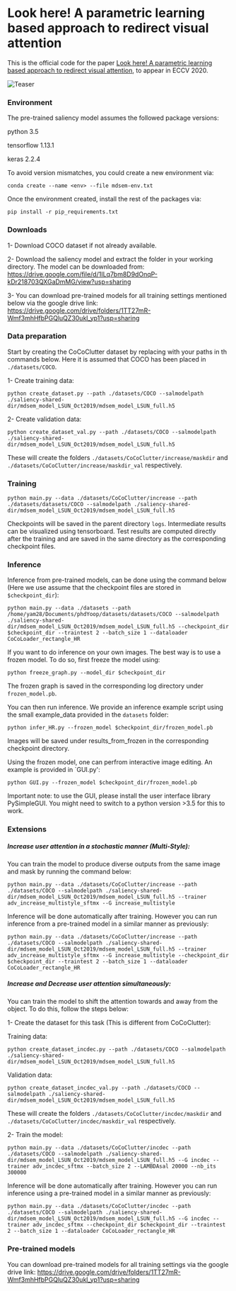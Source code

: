 # Look here! A parametric learning based approach to redirect visual attention
This is the official code for the paper [Look here! A parametric learning based approach to redirect visual attention](https://alamimejjati.github.io/GazeShiftNet), to appear in ECCV 2020.

![Teaser](./ims/Teaser_fig.png)
### Environment
The pre-trained saliency model assumes the followed package versions: 

python 3.5 

tensorflow 1.13.1

keras 2.2.4

To avoid version mismatches, you could create a new environment via:

    conda create --name <env> --file mdsem-env.txt
    
Once the environment created, install the rest of the packages via: 

    pip install -r pip_requirements.txt


### Downloads
1- Download COCO dataset if not already available. 

2- Download the saliency model and extract the folder in your working directory. The model can be downloaded from: https://drive.google.com/file/d/1ILq7bm8D9dOnqP-kDr218703QXGaDmMG/view?usp=sharing
 
3- You can download pre-trained models for all training settings mentioned below via the google drive link:  https://drive.google.com/drive/folders/1TT27mR-Wmf3mhHfbPGQluQZ30ukl_yp1?usp=sharing

### Data preparation
Start by creating the CoCoClutter dataset by replacing with your paths in th commands below. Here it is assumed that COCO has been placed in `./datasets/COCO`.

1- Create training data:

    python create_dataset.py --path ./datasets/COCO --salmodelpath ./saliency-shared-dir/mdsem_model_LSUN_Oct2019/mdsem_model_LSUN_full.h5

2- Create validation data:

    python create_dataset_val.py --path ./datasets/COCO --salmodelpath ./saliency-shared-dir/mdsem_model_LSUN_Oct2019/mdsem_model_LSUN_full.h5

These will create the folders `./datasets/CoCoClutter/increase/maskdir` and `./datasets/CoCoClutter/increase/maskdir_val` respectively.

### Training

    python main.py --data ./datasets/CoCoClutter/increase --path ./datasets/datasets/COCO --salmodelpath ./saliency-shared-dir/mdsem_model_LSUN_Oct2019/mdsem_model_LSUN_full.h5

Checkpoints will be saved in the parent directory `logs`. 
Intermediate results can be visualized using tensorboard. 
Test results are computed directly after the training and are saved in the same directory as the corresponding checkpoint files. 

### Inference
Inference from pre-trained models, can be done using the command below (Here we use assume that the checkpoint files are stored in `$checkpoint_dir`): 

    python main.py --data ./datasets --path /home/yam28/Documents/phdYoop/datasets/datasets/COCO --salmodelpath ./saliency-shared-dir/mdsem_model_LSUN_Oct2019/mdsem_model_LSUN_full.h5 --checkpoint_dir $checkpoint_dir --traintest 2 --batch_size 1 --dataloader CoCoLoader_rectangle_HR

If you want to do inference on your own images. The best way is to use a frozen model. To do so, first freeze the model using: 

    python freeze_graph.py --model_dir $checkpoint_dir

The frozen graph is saved in the corresponding log directory under `frozen_model.pb`. 

You can then run inference. We provide an inference example script using the small example_data provided in the `datasets` folder: 

    python infer_HR.py --frozen_model $checkpoint_dir/frozen_model.pb

Images will be saved under results_from_frozen in the corresponding checkpoint directory. 

Using the frozen model, one can perfrom interactive image editing. An example is provided in `GUI.py':

    python GUI.py --frozen_model $checkpoint_dir/frozen_model.pb

Important note: to use the GUI, please install the user interface library PySimpleGUI. You might need to switch to a python version >3.5 for this to work.  
### Extensions 

##### Increase user attention in a stochastic manner (Multi-Style):

You can train the model to produce diverse outputs from the same image and mask by running the command below:

    python main.py --data ./datasets/CoCoClutter/increase --path ./datasets/COCO --salmodelpath ./saliency-shared-dir/mdsem_model_LSUN_Oct2019/mdsem_model_LSUN_full.h5 --trainer adv_increase_multistyle_sftmx --G increase_multistyle 
 
Inference will be done automatically after training. However you can run inference from a pre-trained model in a similar manner as previously:
 
    python main.py --data ./datasets/CoCoClutter/increase --path ./datasets/COCO --salmodelpath ./saliency-shared-dir/mdsem_model_LSUN_Oct2019/mdsem_model_LSUN_full.h5 --trainer adv_increase_multistyle_sftmx --G increase_multistyle --checkpoint_dir $checkpoint_dir --traintest 2 --batch_size 1 --dataloader CoCoLoader_rectangle_HR

##### Increase and Decrease user attention simultaneously: 

You can train the model to shift the attention towards and away from the object. To do this, follow the steps below: 

1- Create the dataset for this task (This is different from CoCoClutter):

Training data:

    python create_dataset_incdec.py --path ./datasets/COCO --salmodelpath ./saliency-shared-dir/mdsem_model_LSUN_Oct2019/mdsem_model_LSUN_full.h5
Validation data:    

    python create_dataset_incdec_val.py --path ./datasets/COCO --salmodelpath ./saliency-shared-dir/mdsem_model_LSUN_Oct2019/mdsem_model_LSUN_full.h5

These will create the folders `./datasets/CoCoClutter/incdec/maskdir` and `./datasets/CoCoClutter/incdec/maskdir_val` respectively.

2- Train the model:

    python main.py --data ./datasets/CoCoClutter/incdec --path ./datasets/COCO --salmodelpath ./saliency-shared-dir/mdsem_model_LSUN_Oct2019/mdsem_model_LSUN_full.h5 --G incdec --trainer adv_incdec_sftmx --batch_size 2 --LAMBDAsal 20000 --nb_its 300000

 Inference will be done automatically after training. However you can run inference using a pre-trained model in a similar manner as previously:

    python main.py --data ./datasets/CoCoClutter/incdec --path ./datasets/COCO --salmodelpath ./saliency-shared-dir/mdsem_model_LSUN_Oct2019/mdsem_model_LSUN_full.h5 --G incdec --trainer adv_incdec_sftmx --checkpoint_dir $checkpoint_dir --traintest 2 --batch_size 1 --dataloader CoCoLoader_rectangle_HR

### Pre-trained models

You can download pre-trained models for all training settings via the google drive link:  https://drive.google.com/drive/folders/1TT27mR-Wmf3mhHfbPGQluQZ30ukl_yp1?usp=sharing
